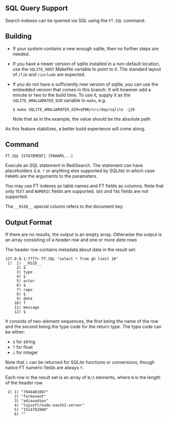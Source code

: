 ## SQL Query Support

Search indexes can be queried via SQL using the `FT.SQL` command.

## Building

* If your system contains a new enough sqlite, then no further steps are needed.
* If you have a newer version of sqlite installed in a non-default location, use
the `SQLITE_ROOT` Makefile variable to point to it. The standard layout of `/lib`
and `/include` are expected.
* If you do not have a sufficiently new version of sqlite, you can use the embedded
    version that comes in this branch. It will however add a minute or two to the
    build time. To use it, supply it as the `SQLITE_AMALGAMATED_DIR` variable
    to `make`, e.g.

    ```
    $ make SQLITE_AMALGAMATED_DIR=$PWD/src/dep/sqlite -j20
    ```

    Note that as in the example, the value should be the absolute path

As this feature stabilizes, a better build experience will come along.

## Command

```
FT.SQL {STATEMENT} [PARAMS...]
```

Execute an SQL statement in RediSearch. The statement can have placeholders (i.e.
`?` or anything else supported by SQLite) in which case `PARAMS` are the arguments
to the parameters.

You may use FT indexes as table names and FT fields as columns. Note that only
`TEXT` and `NUMERIC` fields are supported. `GEO` and `TAG` fields are not supported.

The `__RSID__` special column refers to the document key.

## Output Format

If there are no results, the output is an empty array. Otherwise the output is
an array consisting of a *header row* and one or more *data rows*

The header row contains metadata about data in the result set:

```
127.0.0.1:7777> FT.SQL "select * from gh limit 10"
 1)  1) __RSID__
     2) $
     3) type
     4) $
     5) actor
     6) $
     7) repo
     8) $
     9) date
    10) f
    11) message
    12) $
```

It consists of two-element sequences, the first being the name of the row and the
second being the type code for the return type. The type code can be either:

* `$` for string
* `f` for float
* `i` for integer

Note that `i` can be returned for SQLite functions or conversions, though native
FT numeric fields are always `f`.

Each row in the result set is an array of `N/2` elements, where `N` is the length
of the header row.

```
 2) 1) "7044401087"
    2) "forkevent"
    3) "adieuadieu"
    4) "loysoft/node-oauth2-server"
    5) "1514782800"
    6) ""
```